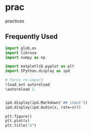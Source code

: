 # prac
practices

## Frequently Used

```python
import glob,os
import librosa
import numpy as np

import matplotlib.pyplot as plt   
import IPython.display as ipd

# force re-import
%load_ext autoreload
%autoreload 2


ipd.display(ipd.Markdown('## input'))
ipd.display(ipd.Audio(x, rate=sr))

plt.figure()
plt.plot(x)
plt.title("x")
```

